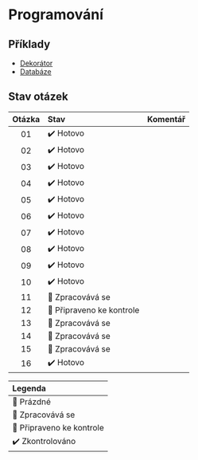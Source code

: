 # Programování

## Příklady
* [Dekorátor](https://github.com/Vofy/Maturita-PRG-Zmrzlina)
* [Databáze](https://github.com/Vofy/Maturita-PRG-Databaze)

## Stav otázek
| Otázka | Stav                             | Komentář |
| :----: | :------------------------------- | :------- |
| 01     | :heavy_check_mark: Hotovo        |          |
| 02     | :heavy_check_mark: Hotovo        |          |
| 03     | :heavy_check_mark: Hotovo        |          |
| 04     | :heavy_check_mark: Hotovo        |          |
| 05     | :heavy_check_mark: Hotovo        |          |
| 06     | :heavy_check_mark: Hotovo        |          |
| 07     | :heavy_check_mark: Hotovo        |          |
| 08     | :heavy_check_mark: Hotovo        |          |
| 09     | :heavy_check_mark: Hotovo        |          |
| 10     | :heavy_check_mark: Hotovo        |          |
| 11     | :construction: Zpracovává se     |          |
| 12     | :pushpin: Připraveno ke kontrole |          |
| 13     | :construction: Zpracovává se     |          |
| 14     | :construction: Zpracovává se     |          |
| 15     | :construction: Zpracovává se     |          |
| 16     | :heavy_check_mark: Hotovo        |          |

| Legenda                          |
| :------------------------------- |
| :black_square_button: Prázdné    |
| :construction: Zpracovává se     |
| :pushpin: Připraveno ke kontrole |
| :heavy_check_mark: Zkontrolováno |

